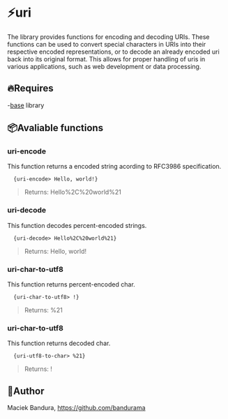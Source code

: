 # ⚡uri
The library provides functions for encoding and decoding URIs. These functions can be used to convert special characters in URIs into their respective encoded representations, or to decode an already encoded uri back into its original format. This allows for proper handling of uris in various applications, such as web development or data processing.

## 🔥Requires
-[base](https://github.com/qs-lang/ext/tree/main/Utils/base) library

## 📦Avaliable functions
### uri-encode
This function returns a encoded string acording to RFC3986 specification. 
```
  {uri-encode> Hello, world!}
```
> Returns: Hello%2C%20world%21

### uri-decode
This function decodes percent-encoded strings.
```
  {uri-decode> Hello%2C%20world%21}
```
> Returns: Hello, world!

### uri-char-to-utf8
This function returns percent-encoded char. 
```
  {uri-char-to-utf8> !}
```
> Returns: %21 

### uri-char-to-utf8
This function returns decoded char. 
```
  {uri-utf8-to-char> %21}
```
> Returns: ! 


## 🚛Author
Maciek Bandura, https://github.com/bandurama
